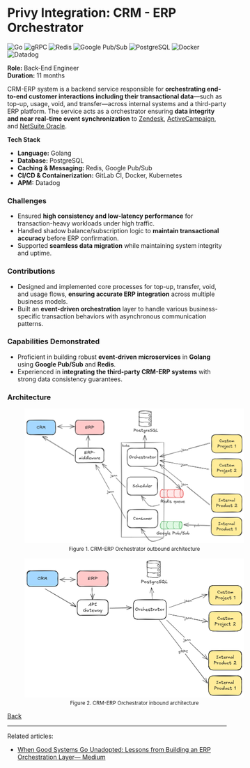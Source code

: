 # Privy Integration: CRM - ERP Orchestrator

![Go](https://img.shields.io/badge/go-%2300ADD8.svg?style=for-the-badge&logo=go&logoColor=white)
![gRPC](https://img.shields.io/badge/gRPC-%23244b5a?style=for-the-badge&logoColor=%23244b5a)
![Redis](https://img.shields.io/badge/redis-%23DD0031.svg?style=for-the-badge&logo=redis&logoColor=white)
![Google Pub/Sub](https://img.shields.io/badge/googlepubsub-%234285F4?style=for-the-badge&logo=googlepubsub&logoColor=white)
![PostgreSQL](https://img.shields.io/badge/postgres-%23316192.svg?style=for-the-badge&logo=postgresql&logoColor=white)
![Docker](https://img.shields.io/badge/docker-%230db7ed.svg?style=for-the-badge&logo=docker&logoColor=white)
![Datadog](https://img.shields.io/badge/datadog-%23632CA6.svg?style=for-the-badge&logo=datadog&logoColor=white)

<b>Role:</b> Back-End Engineer<br/>
<b>Duration:</b> 11 months

CRM-ERP system is a backend service responsible for <b>orchestrating end-to-end customer interactions including their transactional data</b>—such as top-up, usage, void, and transfer—across internal systems and a third-party ERP platform. The service acts as a orchestrator ensuring <b>data integrity and near real-time event synchronization</b> to [Zendesk](https://www.zendesk.com), [ActiveCampaign](https://www.activecampaign.com), and [NetSuite Oracle](https://www.apergu.com/netsuiteapergu).

<b>Tech Stack</b>

- <b>Language:</b> Golang
- <b>Database:</b> PostgreSQL
- <b>Caching & Messaging:</b> Redis, Google Pub/Sub
- <b>CI/CD & Containerization:</b> GitLab CI, Docker, Kubernetes
- <b>APM:</b> Datadog

### Challenges

- Ensured <b>high consistency and low-latency performance</b> for transaction-heavy workloads under high traffic.
- Handled shadow balance/subscription logic to <b>maintain transactional accuracy</b> before ERP confirmation.
- Supported <b>seamless data migration</b> while maintaining system integrity and uptime.

### Contributions

- Designed and implemented core processes for top-up, transfer, void, and usage flows, <b>ensuring accurate ERP integration</b> across multiple business models.
- Built an <b>event-driven orchestration</b> layer to handle various business-specific transaction behaviors with asynchronous communication patterns.

### Capabilities Demonstrated

- Proficient in building robust <b>event-driven microservices</b> in <b>Golang</b> using <b>Google Pub/Sub</b> and <b>Redis</b>.
- Experienced in <b>integrating the third-party CRM-ERP systems</b> with strong data consistency guarantees.

### Architecture

<figure style="width:100%">
    <a href="portfolio/images/privy_crm_erp_orchestrator_outbound_architecture.png"
       target="_blank"
       rel="noopener noreferrer">
        <img src="images/privy_crm_erp_orchestrator_outbound_architecture.png" alt="Privy: CRM - ERP Orchestrator Ourbound Architecture">
    </a>
    <figcaption style="text-align:center"><small>Figure 1. CRM-ERP Orchestrator outbound architecture</small></figcaption>
</figure>

<figure style="width:100%">
    <a href="portfolio/images/privy_crm_erp_orchestrator_inbound_architecture.png"
       target="_blank"
       rel="noopener noreferrer">
        <img src="images/privy_crm_erp_orchestrator_inbound_architecture.png" alt="Privy: CRM - ERP Orchestrator Inbound Architecture">
    </a>
    <figcaption style="text-align:center"><small>Figure 2. CRM-ERP Orchestrator inbound architecture</small></figcaption>
</figure>

[Back](./)

____

Related articles:

- [When Good Systems Go Unadopted: Lessons from Building an ERP Orchestration Layer— Medium](https://medium.com/@ymanshur/when-good-systems-go-unadopted-lessons-from-building-an-erp-orchestration-layer-2695c238daf4)
